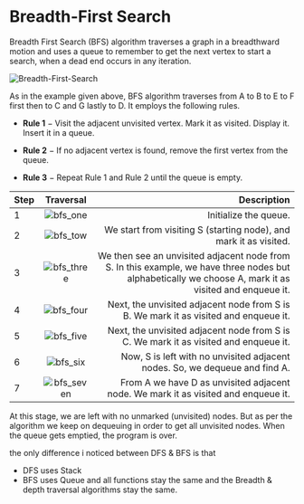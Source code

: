 # Breadth-First Search

Breadth First Search (BFS) algorithm traverses a graph in a breadthward motion and uses a queue to remember to get the next vertex to start a search, when a dead end occurs in any iteration.

![Breadth-First-Search](https://www.tutorialspoint.com/data_structures_algorithms/images/breadth_first_traversal.jpg)

As in the example given above, BFS algorithm traverses from A to B to E to F first then to C and G lastly to D. It employs the following rules.

- **Rule 1** − Visit the adjacent unvisited vertex. Mark it as visited. Display it. Insert it in a queue.

- **Rule 2** − If no adjacent vertex is found, remove the first vertex from the queue.

- **Rule 3** − Repeat Rule 1 and Rule 2 until the queue is empty.

| Step |                                          Traversal                                           |                                                                                                                                            Description |
| ---- | :------------------------------------------------------------------------------------------: | -----------------------------------------------------------------------------------------------------------------------------------------------------: |
| 1    |   ![bfs_one](https://www.tutorialspoint.com/data_structures_algorithms/images/bfs_one.jpg)   |                                                                                                                                  Initialize the queue. |
| 2    |   ![bfs_tow](https://www.tutorialspoint.com/data_structures_algorithms/images/bfs_two.jpg)   |                                                                                      We start from visiting S (starting node), and mark it as visited. |
| 3    | ![bfs_three](https://www.tutorialspoint.com/data_structures_algorithms/images/bfs_three.jpg) | We then see an unvisited adjacent node from S. In this example, we have three nodes but alphabetically we choose A, mark it as visited and enqueue it. |
| 4    |  ![bfs_four](https://www.tutorialspoint.com/data_structures_algorithms/images/bfs_four.jpg)  |                                                                   Next, the unvisited adjacent node from S is B. We mark it as visited and enqueue it. |
| 5    |  ![bfs_five](https://www.tutorialspoint.com/data_structures_algorithms/images/bfs_five.jpg)  |                                                                   Next, the unvisited adjacent node from S is C. We mark it as visited and enqueue it. |
| 6    |   ![bfs_six](https://www.tutorialspoint.com/data_structures_algorithms/images/bfs_six.jpg)   |                                                                            Now, S is left with no unvisited adjacent nodes. So, we dequeue and find A. |
| 7    | ![bfs_seven](https://www.tutorialspoint.com/data_structures_algorithms/images/bfs_seven.jpg) |                                                                     From A we have D as unvisited adjacent node. We mark it as visited and enqueue it. |

At this stage, we are left with no unmarked (unvisited) nodes. But as per the algorithm we keep on dequeuing in order to get all unvisited nodes. When the queue gets emptied, the program is over.

the only difference i noticed between DFS & BFS is that

- DFS uses Stack
- BFS uses Queue
and all functions stay the same and the Breadth & depth traversal algorithms stay the same.
